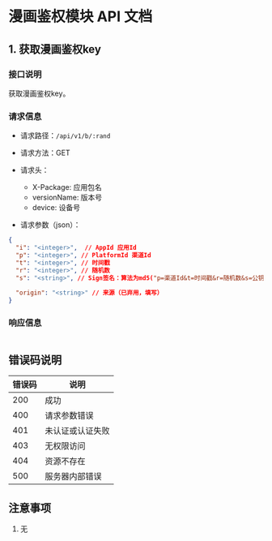 # 漫画鉴权模块 API 文档

## 1. 获取漫画鉴权key

### 接口说明
获取漫画鉴权key。

### 请求信息
- 请求路径：`/api/v1/b/:rand`
- 请求方法：GET
- 请求头：
  - X-Package: 应用包名
  - versionName: 版本号
  - device: 设备号

- 请求参数（json）：
```json
{
  "i": "<integer>",  // AppId 应用Id
  "p": "<integer>", // PlatformId 渠道Id
  "t": "<integer>", // 时间戳
  "r": "<integer>", // 随机数
  "s": "<string>", // Sign签名：算法为md5("p=渠道Id&t=时间戳&r=随机数&s=公钥md5后的字符串&pl=渠道Id")
  
  "origin": "<string>" // 来源（已弃用，填写）
}
```

### 响应信息
```json
```

## 错误码说明

| 错误码 | 说明 |
|--------|------|
| 200 | 成功 |
| 400 | 请求参数错误 |
| 401 | 未认证或认证失败 |
| 403 | 无权限访问 |
| 404 | 资源不存在 |
| 500 | 服务器内部错误 |

## 注意事项

1. 无